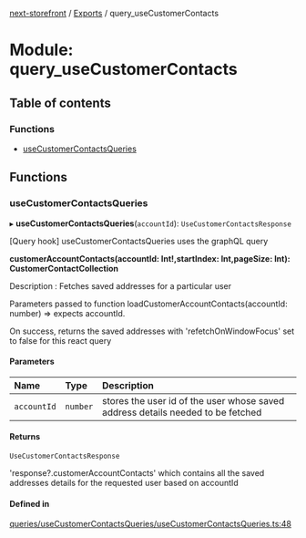[next-storefront](../README.md) / [Exports](../modules.md) / query_useCustomerContacts

# Module: query_useCustomerContacts

## Table of contents

### Functions

- [useCustomerContactsQueries](query_useCustomerContacts.md#usecustomercontactsqueries)

## Functions

### useCustomerContactsQueries

▸ **useCustomerContactsQueries**(`accountId`): `UseCustomerContactsResponse`

[Query hook] useCustomerContactsQueries uses the graphQL query

<b>customerAccountContacts(accountId: Int!,startIndex: Int,pageSize: Int): CustomerContactCollection</b>

Description : Fetches saved addresses for a particular user

Parameters passed to function loadCustomerAccountContacts(accountId: number) => expects accountId.

On success, returns the saved addresses with 'refetchOnWindowFocus' set to false for this react query

#### Parameters

| Name        | Type     | Description                                                                     |
| :---------- | :------- | :------------------------------------------------------------------------------ |
| `accountId` | `number` | stores the user id of the user whose saved address details needed to be fetched |

#### Returns

`UseCustomerContactsResponse`

'response?.customerAccountContacts' which contains all the saved addresses details for the requested user based on accountId

#### Defined in

[queries/useCustomerContactsQueries/useCustomerContactsQueries.ts:48](https://github.com/KiboSoftware/nextjs-storefront/blob/a6cbcc7/hooks/queries/useCustomerContactsQueries/useCustomerContactsQueries.ts#L48)
